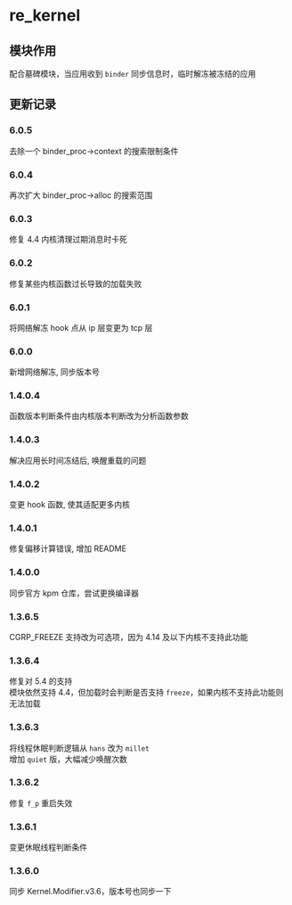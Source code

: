 # re_kernel
## 模块作用
配合墓碑模块，当应用收到 `binder` 同步信息时，临时解冻被冻结的应用

## 更新记录
### 6.0.5
去除一个 binder_proc->context 的搜索限制条件
### 6.0.4
再次扩大 binder_proc->alloc 的搜索范围
### 6.0.3
修复 4.4 内核清理过期消息时卡死
### 6.0.2
修复某些内核函数过长导致的加载失败
### 6.0.1
将网络解冻 hook 点从 ip 层变更为 tcp 层
### 6.0.0
新增网络解冻, 同步版本号
### 1.4.0.4
函数版本判断条件由内核版本判断改为分析函数参数
### 1.4.0.3
解决应用长时间冻结后, 唤醒重载的问题
### 1.4.0.2
变更 hook 函数, 使其适配更多内核
### 1.4.0.1
修复偏移计算错误, 增加 README
### 1.4.0.0
同步官方 kpm 仓库，尝试更换编译器
### 1.3.6.5
CGRP_FREEZE 支持改为可选项，因为 4.14 及以下内核不支持此功能
### 1.3.6.4
修复对 5.4 的支持<br />
模块依然支持 4.4，但加载时会判断是否支持 `freeze`，如果内核不支持此功能则无法加载
### 1.3.6.3
将线程休眠判断逻辑从 `hans` 改为 `millet`<br />
增加 `quiet` 版，大幅减少唤醒次数
### 1.3.6.2
修复 `f_p` 重启失效
### 1.3.6.1
变更休眠线程判断条件
### 1.3.6.0
同步 Kernel.Modifier.v3.6，版本号也同步一下
